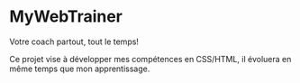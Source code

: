 # MyWebTrainer
Votre coach partout, tout le temps!

Ce projet vise à développer mes compétences en CSS/HTML, il évoluera en même temps que mon apprentissage.
